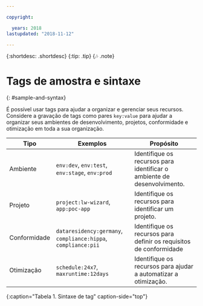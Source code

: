 ```yaml
---

copyright:

  years: 2018
lastupdated: "2018-11-12"

---
```


{:shortdesc: .shortdesc}
{:tip: .tip}
{:notes: .note}


# Tags de amostra e sintaxe
{: #sample-and-syntax}

É possível usar tags para ajudar a organizar e gerenciar seus recursos. Considere a gravação de tags como pares `key:value` para ajudar a organizar seus ambientes de desenvolvimento, projetos, conformidade e otimização em toda a sua organização.

| Tipo | Exemplos | Propósito |
|------|----------|---------|
| Ambiente | `env:dev`, `env:test`, `env:stage`, `env:prod` | Identifique os recursos para identificar o ambiente de desenvolvimento.|
| Projeto | `project:lw-wizard`, `app:poc-app` | Identifique os recursos para identificar um projeto. |
| Conformidade | `dataresidency:germany`, `compliance:hippa`, `compliance:pii` | Identifique os recursos para definir os requisitos de conformidade |
| Otimização | `schedule:24x7`, `maxruntime:12days` | Identifique os recursos para ajudar a automatizar a otimização. |
{:caption="Tabela 1. Sintaxe de tag" caption-side="top"}
